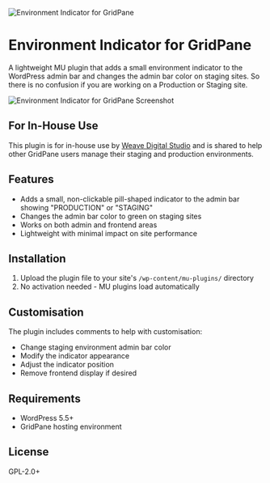 ![Environment Indicator for GridPane](https://weave-hk-github.b-cdn.net/weave/plugin-header.png)

# Environment Indicator for GridPane

A lightweight MU plugin that adds a small environment indicator to the WordPress admin bar and changes the admin bar color on staging sites.
So there is no confusion if you are working on a Production or Staging site.


![Environment Indicator for GridPane Screenshot](https://weave-hk-github.b-cdn.net/screens/production-staging.png?id=2)


## For In-House Use

This plugin is for in-house use by [Weave Digital Studio](https://weave.co.nz/) and is shared to help other GridPane users manage their staging and production environments.


## Features

- Adds a small, non-clickable pill-shaped indicator to the admin bar showing "PRODUCTION" or "STAGING"
- Changes the admin bar color to green on staging sites
- Works on both admin and frontend areas
- Lightweight with minimal impact on site performance

## Installation

1. Upload the plugin file to your site's `/wp-content/mu-plugins/` directory
2. No activation needed - MU plugins load automatically

## Customisation

The plugin includes comments to help with customisation:

- Change staging environment admin bar color
- Modify the indicator appearance
- Adjust the indicator position
- Remove frontend display if desired

## Requirements

- WordPress 5.5+
- GridPane hosting environment



## License

GPL-2.0+
